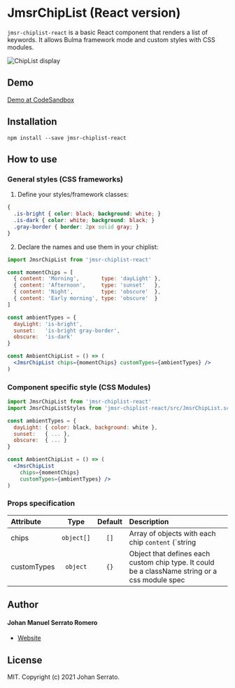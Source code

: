 # JmsrChipList (React version)

`jmsr-chiplist-react` is a basic React component that renders a list of keywords. It allows
Bulma framework mode and custom styles with CSS modules.

![ChipList display](https://meaningfulgadgets.com/jmsr/img/code-assets/chiplist/screenshot.jpg "ChipList display")

## Demo

[Demo at CodeSandbox](https://codesandbox.io)

## Installation

```
npm install --save jmsr-chiplist-react
```

## How to use

### General styles (CSS frameworks)

1. Define your styles/framework classes:
```css
{
  .is-bright { color: black; background: white; }
  .is-dark { color: white; background: black; }
  .gray-border { border: 2px solid gray; }
}
```

2. Declare the names and use them in your chiplist:
```jsx
import JmsrChipList from 'jmsr-chiplist-react'

const momentChips = [
  { content: 'Morning',       type: 'dayLight' },
  { content: 'Afternoon',     type: 'sunset'   },
  { content: 'Night',         type: 'obscure'  },
  { content: 'Early morning', type: 'obscure'  }
]

const ambientTypes = {
  dayLight: 'is-bright',
  sunset:   'is-bright gray-border',
  obscure:  'is-dark'
}

const AmbientChipList = () => (
  <JmsrChipList chips={momentChips} customTypes={ambientTypes} />
)
```

### Component specific style (CSS Modules)

```jsx
import JmsrChipList from 'jmsr-chiplist-react'
import JmsrChipListStyles from 'jmsr-chiplist-react/src/JmsrChipList.scss'

const ambientTypes = {
  dayLight: { color: black, background: white },
  sunset:   { ... },
  obscure:  { ... }
}

const AmbientChipList = () => (
  <JmsrChipList
    chips={momentChips}
    customTypes={ambientTypes} />
)
```

### Props specification

| Attribute   |    Type     |  Default  | Description                                                                                              |
| :--------   | :--------:  | :-------: | :------------------------------------------------------------------------------------------------------- |
| chips       | `object[]` |  `[]`    | Array of objects with each chip `content` (`string|jsx`) and `type` (`string`)                    |
| customTypes | `object`   |  `{}`    | Object that defines each custom chip type. It could be a className string or a css module spec           |

## Author

#### Johan Manuel Serrato Romero

- [Website](https://meaningfulgadgets.com/jmsr)

## License

MIT. Copyright (c) 2021 Johan Serrato.